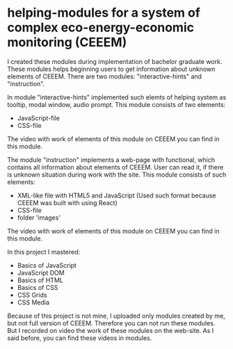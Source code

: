 # helping-modules for a system of complex eco-energy-economic monitoring (CEEEM)

I created these modules during implementation of bachelor graduate work.
These modules helps beginning users to get information about unknown elements of CEEEM. There are two modules: "interactive-hints" and "instruction".

In module "interactive-hints" implemented such elemts of helping system as tooltip, modal window, audio prompt. This module consists of two elements:
- JavaScript-file
- CSS-file

The video with work of elements of this module on CEEEM you can find in this module.

The module "instruction" implements a web-page with functional, which contains all information about elements of CEEEM. User can read it, if there is unknown situation during work with the site.
This module consists of such elements:
- XML-like file with HTML5 and JavaScript (Used such format because CEEEM was built with using React)
- CSS-file
- folder 'images'

The video with work of elements of this module on CEEEM you can find in this module.

In this project I mastered:
- Basics of JavaScript
- JavaScript DOM
- Basics of HTML
- Basics of CSS
- CSS Grids
- CSS Media

Because of this project is not mine, I uploaded only modules created by me, but not full version of CEEEM. Therefore you can not run these modules. But I recorded on video the work of these modules on the web-site. As I said before, you can find these videos in modules.
